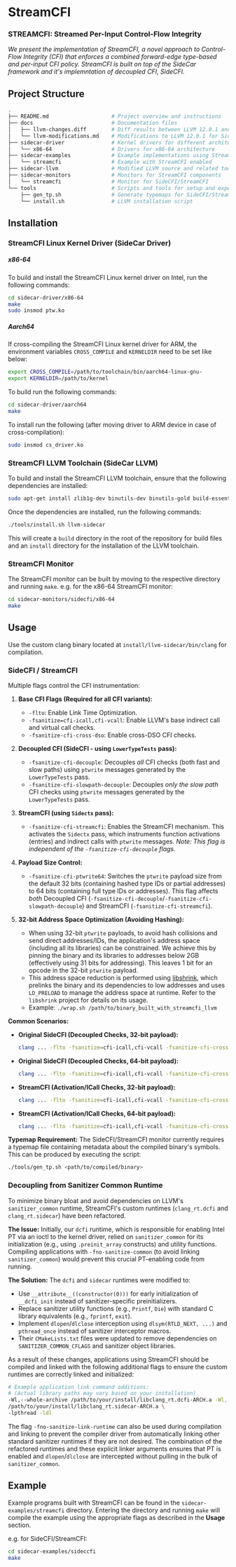 # StreamCFI

### STREAMCFI: Streamed Per-Input Control-Flow Integrity

_We present the implementation of StreamCFI, a novel approach to Control-Flow
Integrity (CFI) that enforces a combined forward-edge type-based and
per-input CFI policy. StreamCFI is built on top of the SideCar framework
and it's implemntation of decoupled CFI, SideCFI._

## Project Structure

```bash
.
├── README.md                    # Project overview and instructions
├── docs                         # Documentation files
│   ├── llvm-changes.diff        # Diff results between LLVM 12.0.1 and SideCar LLVM
│   └── llvm-modifications.md    # Modifications to LLVM 12.0.1 for SideCar
├── sidecar-driver               # Kernel drivers for different architectures
│   └── x86-64                   # Drivers for x86-64 architecture
├── sidecar-examples             # Example implementations using StreamCFI
│   └── streamcfi                # Example with StreamCFI enabled
├── sidecar-llvm                 # Modified LLVM source and related tools
├── sidecar-monitors             # Monitors for StreamCFI components
│   └── streamcfi                # Monitor for SideCFI/StreamCFI
└── tools                        # Scripts and tools for setup and experiments
    ├── gen_tp.sh                # Generate typemaps for SideCFI/StreamCFI
    └── install.sh               # LLVM installation script
```

## Installation

### StreamCFI Linux Kernel Driver (SideCar Driver)

##### x86-64

To build and install the StreamCFI Linux kernel driver on Intel, run the following commands:

```bash
cd sidecar-driver/x86-64
make
sudo insmod ptw.ko
```

##### Aarch64

If cross-compiling the StreamCFI Linux kernel driver for ARM, the environment variables `CROSS_COMPILE` and `KERNELDIR` need to be set like below:

```bash
export CROSS_COMPILE=/path/to/toolchain/bin/aarch64-linux-gnu-
export KERNELDIR=/path/to/kernel
```

To build run the following commands:

```bash
cd sidecar-driver/aarch64
make
```

To install run the following (after moving driver to ARM device in case of cross-compilation):

```bash
sudo insmod cs_driver.ko
```

### StreamCFI LLVM Toolchain (SideCar LLVM)

To build and install the StreamCFI LLVM toolchain, ensure that the following dependencies are installed:

```bash
sudo apt-get install zlib1g-dev binutils-dev binutils-gold build-essential cmake ninja-build
```

Once the dependencies are installed, run the following commands:

```bash
./tools/install.sh llvm-sidecar
```

This will create a `build` directory in the root of the repository for build files and an `install` directory for the installation of the LLVM toolchain.

### StreamCFI Monitor

The StreamCFI monitor can be built by moving to the respective directory and running `make`.
e.g. for the x86-64 StreamCFI monitor:

```bash
cd sidecar-monitors/sidecfi/x86-64
make
```

## Usage

Use the custom clang binary located at `install/llvm-sidecar/bin/clang` for compilation.

### SideCFI / StreamCFI

Multiple flags control the CFI instrumentation:

1.  **Base CFI Flags (Required for all CFI variants):**

    - `-flto`: Enable Link Time Optimization.
    - `-fsanitize=cfi-icall,cfi-vcall`: Enable LLVM's base indirect call and virtual call checks.
    - `-fsanitize-cfi-cross-dso`: Enable cross-DSO CFI checks.

2.  **Decoupled CFI (SideCFI - using `LowerTypeTests` pass):**

    - `-fsanitize-cfi-decouple`: Decouples _all_ CFI checks (both fast and slow paths) using `ptwrite` messages generated by the `LowerTypeTests` pass.
    - `-fsanitize-cfi-slowpath-decouple`: Decouples _only the slow path_ CFI checks using `ptwrite` messages generated by the `LowerTypeTests` pass.

3.  **StreamCFI (using `Sidectx` pass):**

    - `-fsanitize-cfi-streamcfi`: Enables the StreamCFI mechanism. This activates the `Sidectx` pass, which instruments function activations (entries) and indirect calls with `ptwrite` messages. _Note: This flag is independent of the `-fsanitize-cfi-decouple` flags._

4.  **Payload Size Control:**

    - `-fsanitize-cfi-ptwrite64`: Switches the `ptwrite` payload size from the default 32 bits (containing hashed type IDs or partial addresses) to 64 bits (containing full type IDs or addresses). This flag affects _both_ Decoupled CFI (`-fsanitize-cfi-decouple`/`-fsanitize-cfi-slowpath-decouple`) and StreamCFI (`-fsanitize-cfi-streamcfi`).

5.  **32-bit Address Space Optimization (Avoiding Hashing):**
    - When using 32-bit `ptwrite` payloads, to avoid hash collisions and send direct addresses/IDs, the application's address space (including all its libraries) can be constrained. We achieve this by pinning the binary and its libraries to addresses below 2GB (effectively using 31 bits for addressing). This leaves 1 bit for an opcode in the 32-bit `ptwrite` payload.
    - This address space reduction is performed using [libshrink](https://github.com/vusec/libshrink), which prelinks the binary and its dependencies to low addresses and uses `LD_PRELOAD` to manage the address space at runtime. Refer to the `libshrink` project for details on its usage.
    - Example: `./wrap.sh /path/to/binary_built_with_streamcfi_llvm`

**Common Scenarios:**

- **Original SideCFI (Decoupled Checks, 32-bit payload):**
  ```bash
  clang ... -flto -fsanitize=cfi-icall,cfi-vcall -fsanitize-cfi-cross-dso -fsanitize-cfi-decouple
  ```
- **Original SideCFI (Decoupled Checks, 64-bit payload):**
  ```bash
  clang ... -flto -fsanitize=cfi-icall,cfi-vcall -fsanitize-cfi-cross-dso -fsanitize-cfi-decouple -fsanitize-cfi-ptwrite64
  ```
- **StreamCFI (Activation/ICall Checks, 32-bit payload):**
  ```bash
  clang ... -flto -fsanitize=cfi-icall,cfi-vcall -fsanitize-cfi-cross-dso -fsanitize-cfi-streamcfi
  ```
- **StreamCFI (Activation/ICall Checks, 64-bit payload):**
  ```bash
  clang ... -flto -fsanitize=cfi-icall,cfi-vcall -fsanitize-cfi-cross-dso -fsanitize-cfi-streamcfi -fsanitize-cfi-ptwrite64
  ```

**Typemap Requirement:**
The SideCFI/StreamCFI monitor currently requires a typemap file containing metadata about the compiled binary's symbols. This can be produced by executing the script:

```bash
./tools/gen_tp.sh <path/to/compiled/binary>
```

### Decoupling from Sanitizer Common Runtime

To minimize binary bloat and avoid dependencies on LLVM's `sanitizer_common` runtime, StreamCFI's custom runtimes (`clang_rt.dcfi` and `clang_rt.sidecar`) have been refactored.

**The Issue:** Initially, our `dcfi` runtime, which is responsible for enabling Intel PT via an ioctl to the kernel driver, relied on `sanitizer_common` for its initialization (e.g., using `.preinit_array` constructs) and utility functions. Compiling applications with `-fno-sanitize-common` (to avoid linking `sanitizer_common`) would prevent this crucial PT-enabling code from running.

**The Solution:**
The `dcfi` and `sidecar` runtimes were modified to:

- Use `__attribute__((constructor(0)))` for early initialization of `__dcfi_init` instead of sanitizer-specific preinitializers.
- Replace sanitizer utility functions (e.g., `Printf`, `Die`) with standard C library equivalents (e.g., `fprintf`, `exit`).
- Implement `dlopen`/`dlclose` interception using `dlsym(RTLD_NEXT, ...)` and `pthread_once` instead of sanitizer interceptor macros.
- Their `CMakeLists.txt` files were updated to remove dependencies on `SANITIZER_COMMON_CFLAGS` and sanitizer object libraries.

As a result of these changes, applications using StreamCFI should be compiled and linked with the following additional flags to ensure the custom runtimes are correctly linked and initialized:

```bash
# Example application link command additions:
# (Actual library paths may vary based on your installation)
-Wl,--whole-archive /path/to/your/install/libclang_rt.dcfi-ARCH.a -Wl,--no-whole-archive \
/path/to/your/install/libclang_rt.sidecar-ARCH.a \
-lpthread -ldl
```

The flag `-fno-sanitize-link-runtime` can also be used during compilation and linking to prevent the compiler driver from automatically linking other standard sanitizer runtimes if they are not desired. The combination of the refactored runtimes and these explicit linker arguments ensures that PT is enabled and `dlopen`/`dlclose` are intercepted without pulling in the bulk of `sanitizer_common`.

## Example

Example programs built with StreamCFI can be found in the `sidecar-examples/streamcfi` directory. Entering the directory and running `make` will compile the example using the appropriate flags as described in the **Usage** section.

e.g. for SideCFI/StreamCFI:

```bash
cd sidecar-examples/sideccfi
make
```
